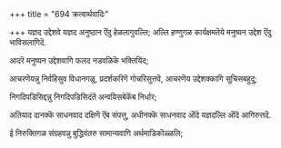 +++
title = "694 क्रत्वार्थवादिः"

+++
यज्ञद उद्देशवे यज्ञद अनुष्ठान ऎंदु हेळलागुवल्लि; अल्लि हण्णुगळ कार्यक्षमतॆये मनुष्यन उद्देश ऎंदु भाविसलागिदॆ.

आदरॆ मनुष्यन उद्देशवागि फलद नडवळिकॆ भक्तियिंद;

आचरणॆयन्नु निर्वहिसुव विधानगळु, प्रदर्शकरिगॆ गोचरिसुत्तवॆ, आचरणॆय उद्देशक्कागि सूचिसबहुदु;

निगदिपडिसिद्दन्नु निगदिपडिसिदंतॆ अन्वयिसबेकॆंब निर्धार;

अतियाद दानक्कॆ साधनवाद दक्षिणॆ ऎंब संपत्तु, अधीनक्कॆ साधनवाद ऒंदे यज्ञदल्लि ऒंदे आगिरुत्तदॆ.

ई निरुक्तिगळ संग्रहवन्नु बुद्धिवंतरु सामान्यवागि अर्थमाडिकॊळ्ळलि;


